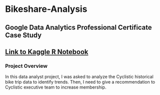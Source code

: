 # Bikeshare-Analysis
## Google Data Analytics Professional Certificate Case Study

## [Link to Kaggle R Notebook](https://www.kaggle.com/code/pyithan/bikesharing-company-analysis)

### Project Overview

In this data analyst project, I was asked to analyze the Cyclistic historical bike trip data to identify trends. Then, I need to give a recommendation to Cyclistic executive team to increase membership.


